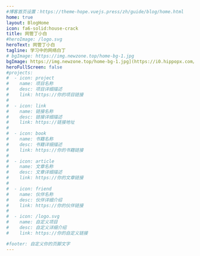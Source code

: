 ```yaml
---
#博客首页设置：https://theme-hope.vuejs.press/zh/guide/blog/home.html
home: true
layout: BlogHome
icon: fa6-solid:house-crack
title: 网管丁小白
#heroImage: /logo.svg
heroText: 网管丁小白
tagline: 学习中的网络白丁
# bgImage: https://img.newzone.top/home-bg-1.jpg
bgImage: https://img.newzone.top/home-bg-1.jpg](https://i0.hippopx.com/photos/767/454/329/backlit-blogging-business-coding-preview.jpg
heroFullScreen: false
#projects:
#  - icon: project
#    name: 项目名称
#    desc: 项目详细描述
#    link: https://你的项目链接
#
#  - icon: link
#    name: 链接名称
#    desc: 链接详细描述
#    link: https://链接地址
#
#  - icon: book
#    name: 书籍名称
#    desc: 书籍详细描述
#    link: https://你的书籍链接
#
#  - icon: article
#    name: 文章名称
#    desc: 文章详细描述
#    link: https://你的文章链接
#
#  - icon: friend
#    name: 伙伴名称
#    desc: 伙伴详细介绍
#    link: https://你的伙伴链接
#
#  - icon: /logo.svg
#    name: 自定义项目
#    desc: 自定义详细介绍
#    link: https://你的自定义链接

#footer: 自定义你的页脚文字
---
```

